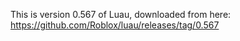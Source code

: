 This is version 0.567 of Luau, downloaded from here:
https://github.com/Roblox/luau/releases/tag/0.567
